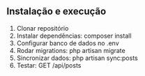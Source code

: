 ## Instalação e execução
1. Clonar repositório
2. Instalar dependências:
   composer install
3. Configurar banco de dados no .env
4. Rodar migrations:
   php artisan migrate
5. Sincronizar dados:
   php artisan sync:posts
6. Testar:
   GET /api/posts